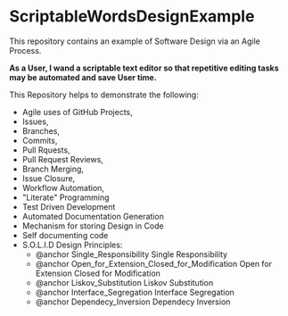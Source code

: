 # ScriptableWordsDesignExample
This repository contains an example of Software Design via an Agile Process.

__As a User, I wand a scriptable text editor so that repetitive editing tasks may be automated and save User time.__

This Repository helps to demonstrate the following:

- Agile uses of GitHub Projects, 
- Issues, 
- Branches, 
- Commits, 
- Pull Rquests, 
- Pull Request Reviews, 
- Branch Merging, 
- Issue Closure, 
- Workflow Automation,
- "Literate" Programming
- Test Driven Development
- Automated Documentation Generation
- Mechanism for storing Design in Code
- Self documenting code
- S.O.L.I.D Design Principles:
  - @anchor Single_Responsibility Single Responsibility
  - @anchor Open_for_Extension_Closed_for_Modification Open for Extension Closed for Modification
  - @anchor Liskov_Substitution Liskov Substitution
  - @anchor Interface_Segregation Interface Segregation
  - @anchor Dependecy_Inversion Dependecy Inversion

